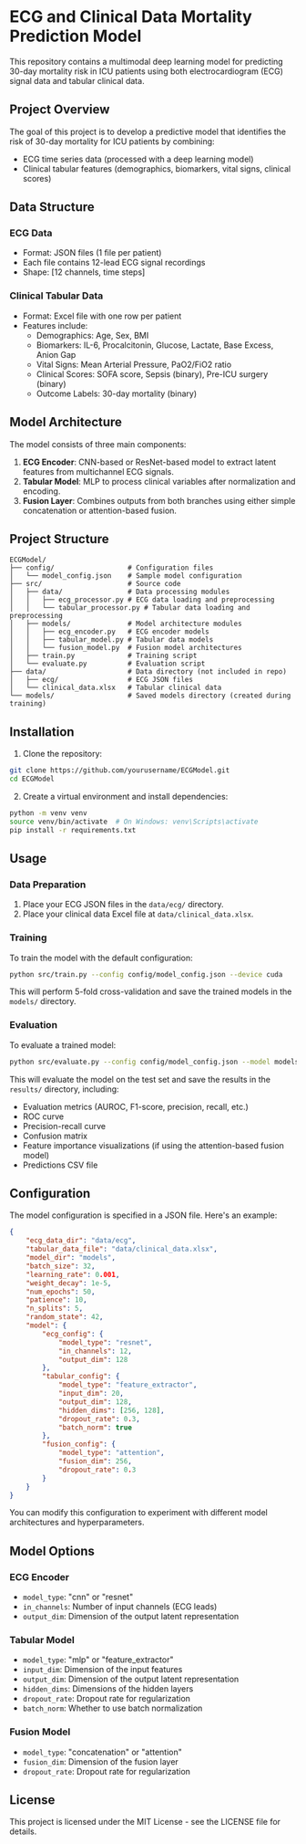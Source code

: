 # ECG and Clinical Data Mortality Prediction Model

This repository contains a multimodal deep learning model for predicting 30-day mortality risk in ICU patients using both electrocardiogram (ECG) signal data and tabular clinical data.

## Project Overview

The goal of this project is to develop a predictive model that identifies the risk of 30-day mortality for ICU patients by combining:
- ECG time series data (processed with a deep learning model)
- Clinical tabular features (demographics, biomarkers, vital signs, clinical scores)

## Data Structure

### ECG Data
- Format: JSON files (1 file per patient)
- Each file contains 12-lead ECG signal recordings
- Shape: [12 channels, time steps]

### Clinical Tabular Data
- Format: Excel file with one row per patient
- Features include:
  - Demographics: Age, Sex, BMI
  - Biomarkers: IL-6, Procalcitonin, Glucose, Lactate, Base Excess, Anion Gap
  - Vital Signs: Mean Arterial Pressure, PaO2/FiO2 ratio
  - Clinical Scores: SOFA score, Sepsis (binary), Pre-ICU surgery (binary)
  - Outcome Labels: 30-day mortality (binary)

## Model Architecture

The model consists of three main components:

1. **ECG Encoder**: CNN-based or ResNet-based model to extract latent features from multichannel ECG signals.
2. **Tabular Model**: MLP to process clinical variables after normalization and encoding.
3. **Fusion Layer**: Combines outputs from both branches using either simple concatenation or attention-based fusion.

## Project Structure

```
ECGModel/
├── config/                  # Configuration files
│   └── model_config.json    # Sample model configuration
├── src/                     # Source code
│   ├── data/                # Data processing modules
│   │   ├── ecg_processor.py # ECG data loading and preprocessing
│   │   └── tabular_processor.py # Tabular data loading and preprocessing
│   ├── models/              # Model architecture modules
│   │   ├── ecg_encoder.py   # ECG encoder models
│   │   ├── tabular_model.py # Tabular data models
│   │   └── fusion_model.py  # Fusion model architectures
│   ├── train.py             # Training script
│   └── evaluate.py          # Evaluation script
├── data/                    # Data directory (not included in repo)
│   ├── ecg/                 # ECG JSON files
│   └── clinical_data.xlsx   # Tabular clinical data
└── models/                  # Saved models directory (created during training)
```

## Installation

1. Clone the repository:
```bash
git clone https://github.com/yourusername/ECGModel.git
cd ECGModel
```

2. Create a virtual environment and install dependencies:
```bash
python -m venv venv
source venv/bin/activate  # On Windows: venv\Scripts\activate
pip install -r requirements.txt
```

## Usage

### Data Preparation

1. Place your ECG JSON files in the `data/ecg/` directory.
2. Place your clinical data Excel file at `data/clinical_data.xlsx`.

### Training

To train the model with the default configuration:

```bash
python src/train.py --config config/model_config.json --device cuda
```

This will perform 5-fold cross-validation and save the trained models in the `models/` directory.

### Evaluation

To evaluate a trained model:

```bash
python src/evaluate.py --config config/model_config.json --model models/model_fold_1.pt --output results --device cuda
```

This will evaluate the model on the test set and save the results in the `results/` directory, including:
- Evaluation metrics (AUROC, F1-score, precision, recall, etc.)
- ROC curve
- Precision-recall curve
- Confusion matrix
- Feature importance visualizations (if using the attention-based fusion model)
- Predictions CSV file

## Configuration

The model configuration is specified in a JSON file. Here's an example:

```json
{
    "ecg_data_dir": "data/ecg",
    "tabular_data_file": "data/clinical_data.xlsx",
    "model_dir": "models",
    "batch_size": 32,
    "learning_rate": 0.001,
    "weight_decay": 1e-5,
    "num_epochs": 50,
    "patience": 10,
    "n_splits": 5,
    "random_state": 42,
    "model": {
        "ecg_config": {
            "model_type": "resnet",
            "in_channels": 12,
            "output_dim": 128
        },
        "tabular_config": {
            "model_type": "feature_extractor",
            "input_dim": 20,
            "output_dim": 128,
            "hidden_dims": [256, 128],
            "dropout_rate": 0.3,
            "batch_norm": true
        },
        "fusion_config": {
            "model_type": "attention",
            "fusion_dim": 256,
            "dropout_rate": 0.3
        }
    }
}
```

You can modify this configuration to experiment with different model architectures and hyperparameters.

## Model Options

### ECG Encoder
- `model_type`: "cnn" or "resnet"
- `in_channels`: Number of input channels (ECG leads)
- `output_dim`: Dimension of the output latent representation

### Tabular Model
- `model_type`: "mlp" or "feature_extractor"
- `input_dim`: Dimension of the input features
- `output_dim`: Dimension of the output latent representation
- `hidden_dims`: Dimensions of the hidden layers
- `dropout_rate`: Dropout rate for regularization
- `batch_norm`: Whether to use batch normalization

### Fusion Model
- `model_type`: "concatenation" or "attention"
- `fusion_dim`: Dimension of the fusion layer
- `dropout_rate`: Dropout rate for regularization

## License

This project is licensed under the MIT License - see the LICENSE file for details.